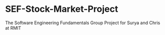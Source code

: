 # SEF-Stock-Market-Project
The Software Engineering Fundamentals Group Project for Surya and Chris at RMIT
